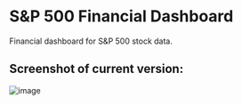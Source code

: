 # S&P 500 Financial Dashboard
Financial dashboard for S&P 500 stock data.

## Screenshot of current version:
![image](https://user-images.githubusercontent.com/64146287/198892679-7223cbb3-be74-4d21-b91a-31fc0fe37296.png)
